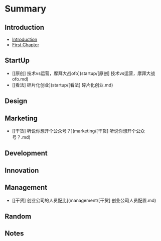 # Summary

## Introduction

* [Introduction](README.md)
* [First Chapter](chapter1.md)

## StartUp

* [\[原创\] 技术vs运营，摩拜大战ofo](startup/[原创] 技术vs运营，摩拜大战ofo.md)
* [\[看法\] 碎片化创业](startup/[看法] 碎片化创业.md)

## Design

## Marketing

* [\[干货\] 听说你想开个公众号？](marketing/[干货] 听说你想开个公众号？.md)

## Development

## Innovation

## Management

* [\[干货\] 创业公司的人员配比](management/[干货] 创业公司人员配置.md)

## Random

## Notes

